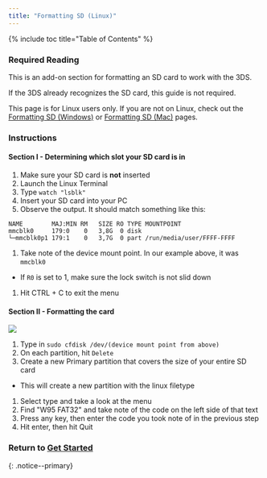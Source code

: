 ```yaml
---
title: "Formatting SD (Linux)"
---
```


{% include toc title="Table of Contents" %}

### Required Reading

This is an add-on section for formatting an SD card to work with the 3DS.

If the 3DS already recognizes the SD card, this guide is not required.

This page is for Linux users only. If you are not on Linux, check out the [Formatting SD (Windows)](formatting-sd-(Windows)) or [Formatting SD (Mac)](formatting-sd-(mac)) pages.

### Instructions
#### Section I - Determining which slot your SD card is in

1. Make sure your SD card is **not** inserted
1. Launch the Linux Terminal
1. Type `watch "lsblk"`
1. Insert your SD card into your PC
1. Observe the output. It should match something like this:
```
NAME        MAJ:MIN RM   SIZE RO TYPE MOUNTPOINT
mmcblk0     179:0    0   3,8G  0 disk
└─mmcblk0p1 179:1    0   3,7G  0 part /run/media/user/FFFF-FFFF
```
1. Take note of the device mount point. In our example above, it was `mmcblk0`
  + If `R0` is set to 1, make sure the lock switch is not slid down
1. Hit CTRL + C to exit the menu

#### Section II - Formatting the card

![](https://upload.wikimedia.org/wikipedia/commons/8/85/Cfdisk_screenshot.png)

1. Type in `sudo cfdisk /dev/(device mount point from above)`
1. On each partition, hit `Delete`
1. Create a new Primary partition that covers the size of your entire SD card
  + This will create a new partition with the linux filetype
1. Select type and take a look at the menu
1. Find "W95 FAT32" and take note of the code on the left side of that text
1. Press any key, then enter the code you took note of in the previous step
1. Hit enter, then hit Quit

### Return to [Get Started](get-started)
{: .notice--primary}
